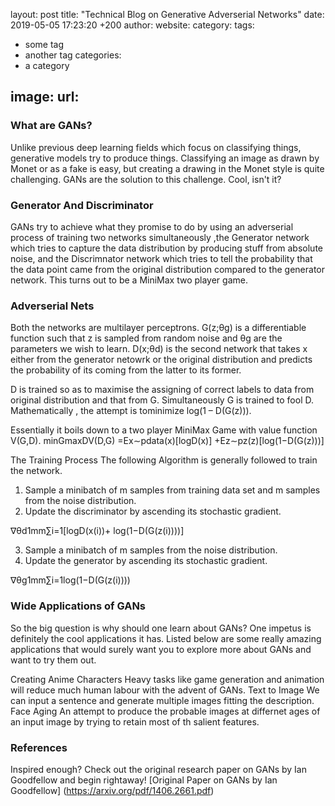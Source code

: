 layout: post
title: "Technical Blog on Generative Adverserial Networks"
date: 2019-05-05 17:23:20 +200
author: <Avinandan  Bose>
website: <website-if-any>
category:
tags:
- some tag
- another tag
categories:
- a category

image:
  url: <link to a title image>
---

### What are GANs?

Unlike previous deep learning fields which focus on classifying things, generative models try to produce things. Classifying an image as drawn by Monet or as a fake is easy, but creating a drawing in the Monet style is quite challenging. GANs are the solution to this challenge. Cool, isn't it?

### Generator And Discriminator

GANs try to achieve what they promise to do by using an adverserial process of training two networks simultaneously ,the Generator network which tries to capture the data distribution by producing stuff from absolute noise, and the Discrimnator network which tries to tell the probability that the data point came from the original distribution compared to the generator network. This turns out to be a MiniMax two player game.

### Adverserial Nets

Both the networks are multilayer perceptrons. G(z;θg) is a differentiable function such that z is sampled from random noise and  θg are the parameters we wish to learn. D(x;θd) is the second network that takes x either from the generator netowrk or the original distribution and predicts the probability of its coming from the latter to its former. 

D is trained so as to maximise the assigning of correct labels to data from original distribution and that from G. Simultaneously G is trained to fool D.
Mathematically , the attempt is tominimize log(1 – D(G(z))).

Essentially it boils down to a two player MiniMax Game with value function V(G,D).
minGmaxDV(D,G) =Ex∼pdata(x)[logD(x)] +Ez∼pz(z)[log(1−D(G(z)))]

The Training Process
The following Algorithm is generally followed to train the network.
1. Sample a minibatch of m samples from training data set and m samples from the noise distribution.
2. Update the discriminator by ascending its stochastic gradient.

∇θd1mm∑i=1[logD(x(i))+ log(1−D(G(z(i))))]

3. Sample a minibatch of m samples from the noise distribution.
4. Update the generator by ascending its stochastic gradient.

∇θg1mm∑i=1log(1−D(G(z(i))))

### Wide Applications of GANs

So the big question is why should one learn about GANs?
One impetus is definitely the cool applications it has. Listed below are some really amazing applications that would surely want you to explore more about GANs and want to try them out. 

Creating Anime Characters
	Heavy tasks like game generation and animation will reduce much human labour with the advent of GANs.
Text to Image 
	We can input a sentence and generate multiple images fitting the description.
Face Aging
	An attempt to produce the probable images at differnet ages of an input image by trying to retain most of th salient features.


### References

Inspired enough?
Check out the original research paper on GANs by Ian Goodfellow and begin rightaway!
[Original Paper on GANs by Ian Goodfellow] (https://arxiv.org/pdf/1406.2661.pdf)

